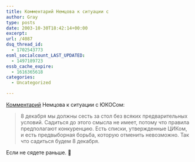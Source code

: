 ```yaml
---
title: Комментарий Немцова к ситуации с
author: Gray
type: posts
date: 2003-10-30T18:42:14+00:00
excerpt:
url: /4087
dsq_thread_id:
  - 1702543773
esml_socialcount_LAST_UPDATED:
  - 1497189723
essb_cache_expire:
  - 1616365618
categories:
  - Uncategorized

---
```








<a href="http://www.gazeta.ru/comments/expert/61950.shtml" target="_blank">Комментарий</a> Немцова к ситуации с ЮКОСом:

> 8 декабря мы должны сесть за стол без всяких предварительных условий. Садиться до этого смысла не имеет, потому что правила предполагают конкуренцию. Есть списки, утвержденные ЦИКом, и есть предвыборная борьба, которую отменить невозможно. Так что садиться будем 8 декабря.

Если не сядете раньше. 🙂